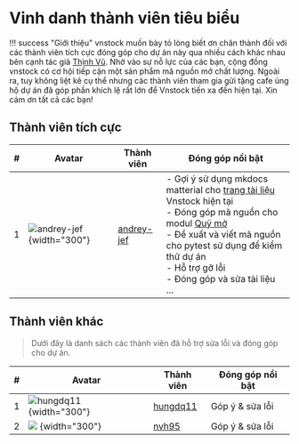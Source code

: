 # Vinh danh thành viên tiêu biểu

!!! success "Giới thiệu"
      vnstock muốn bày tỏ lòng biết ơn chân thành đối với các thành viên tích cực đóng góp cho dự án này qua nhiều cách khác nhau bên cạnh tác giả [Thịnh Vũ](http://thinhvu.com?utm_source=vnstock&utm_medium=contributors_note). Nhờ vào sự nỗ lực của các bạn, cộng đồng vnstock có cơ hội tiếp cận một sản phẩm mã nguồn mở chất lượng. Ngoài ra, tuy không liệt kê cụ thể nhưng các thành viên tham gia gửi tặng cafe ủng hộ dự án đã góp phần khích lệ rất lớn để Vnstock tiến xa đến hiện tại. Xin cám ơn tất cả các bạn!
## Thành viên tích cực

| # | Avatar | Thành viên | Đóng góp nổi bật |
| ---- | ---- | ---- | ---- |
| 1 | ![andrey-jef](https://avatars.githubusercontent.com/u/81280428?v=4) {width="300"} | [andrey-jef](https://api.github.com/users/andrey-jef) | - Gợi ý sử dụng mkdocs matterial cho [trang tài liệu ](https://docs.vnstock.site/)Vnstock hiện tại <br/>- Đóng góp mã nguồn cho modul [Quỹ mở](https://docs.vnstock.site/functions/funds/) <br/>- Đề xuất và viết mã nguồn cho pytest sử dụng để kiểm thử dự án <br/>- Hỗ trợ gỡ lỗi <br/>- Đóng góp và sửa tài liệu<br/>... |



## Thành viên khác

> Dưới đây là danh sách các thành viên đã hỗ trợ sửa lỗi và đóng góp cho dự án. 

| # | Avatar | Thành viên | Đóng góp nổi bật |
| ---- | ---- | ---- | ---- |
| 1 | ![hungdq11](https://avatars.githubusercontent.com/u/13359053?v=4) {width="300"} | [hungdq11](https://github.com/hungdq11) | Góp ý & sửa lỗi |
| 2 | ![](https://avatars.githubusercontent.com/u/8603085?v=4) {width="300"}| [nvh95](https://github.com/nvh95) | Góp ý & sửa lỗi |
